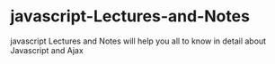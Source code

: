 # javascript-Lectures-and-Notes
javascript Lectures and Notes will help you all to know in detail about Javascript and Ajax
